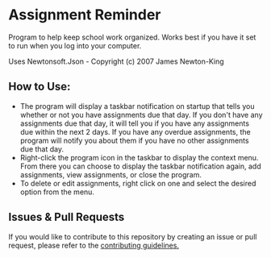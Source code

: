 # Assignment Reminder
 Program to help keep school work organized. Works best if you have it set to run when you log into your computer.
 
 Uses Newtonsoft.Json - Copyright (c) 2007 James Newton-King
 
## How to Use:
 - The program will display a taskbar notification on startup that tells you whether or not you have assignments due that day. If you don't have any assignments due that day, it will tell you if you have any assignments due within the next 2 days. If you have any overdue assignments, the program will notify you about them if you have no other assignments due that day.
 - Right-click the program icon in the taskbar to display the context menu. From there you can choose to display the taskbar notification again, add assignments, view assignments, or close the program.
 - To delete or edit assignments, right click on one and select the desired option from the menu.

## Issues & Pull Requests
 If you would like to contribute to this repository by creating an issue or pull request, please refer to the [contributing guidelines.](https://lambdagaming.github.io/contributing.html)
